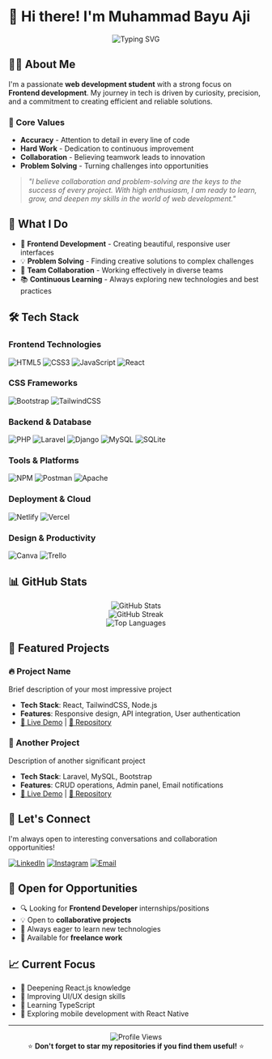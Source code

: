 # 👋 Hi there! I'm Muhammad Bayu Aji

<div align="center">
  <img src="https://readme-typing-svg.herokuapp.com?font=Fira+Code&pause=1000&width=435&lines=Frontend+Developer;Web+Development+Enthusiast;Problem+Solver;Always+Learning" alt="Typing SVG" />
</div>

## 🧑‍💻 About Me

I'm a passionate **web development student** with a strong focus on **Frontend development**. My journey in tech is driven by curiosity, precision, and a commitment to creating efficient and reliable solutions.

### 🎯 Core Values
- **Accuracy** - Attention to detail in every line of code
- **Hard Work** - Dedication to continuous improvement
- **Collaboration** - Believing teamwork leads to innovation
- **Problem Solving** - Turning challenges into opportunities

> *"I believe collaboration and problem-solving are the keys to the success of every project. With high enthusiasm, I am ready to learn, grow, and deepen my skills in the world of web development."*

## 🚀 What I Do

- 🎨 **Frontend Development** - Creating beautiful, responsive user interfaces
- 💡 **Problem Solving** - Finding creative solutions to complex challenges
- 🤝 **Team Collaboration** - Working effectively in diverse teams
- 📚 **Continuous Learning** - Always exploring new technologies and best practices

## 🛠️ Tech Stack

### Frontend Technologies
![HTML5](https://img.shields.io/badge/HTML5-%23E34F26.svg?style=for-the-badge&logo=html5&logoColor=white)
![CSS3](https://img.shields.io/badge/CSS3-%231572B6.svg?style=for-the-badge&logo=css3&logoColor=white)
![JavaScript](https://img.shields.io/badge/JavaScript-%23323330.svg?style=for-the-badge&logo=javascript&logoColor=%23F7DF1E)
![React](https://img.shields.io/badge/React-%2320232a.svg?style=for-the-badge&logo=react&logoColor=%2361DAFB)

### CSS Frameworks
![Bootstrap](https://img.shields.io/badge/Bootstrap-%238511FA.svg?style=for-the-badge&logo=bootstrap&logoColor=white)
![TailwindCSS](https://img.shields.io/badge/Tailwind_CSS-%2338B2AC.svg?style=for-the-badge&logo=tailwind-css&logoColor=white)

### Backend & Database
![PHP](https://img.shields.io/badge/PHP-%23777BB4.svg?style=for-the-badge&logo=php&logoColor=white)
![Laravel](https://img.shields.io/badge/Laravel-%23FF2D20.svg?style=for-the-badge&logo=laravel&logoColor=white)
![Django](https://img.shields.io/badge/Django-%23092E20.svg?style=for-the-badge&logo=django&logoColor=white)
![MySQL](https://img.shields.io/badge/MySQL-4479A1.svg?style=for-the-badge&logo=mysql&logoColor=white)
![SQLite](https://img.shields.io/badge/SQLite-%2307405e.svg?style=for-the-badge&logo=sqlite&logoColor=white)

### Tools & Platforms
![NPM](https://img.shields.io/badge/NPM-%23CB3837.svg?style=for-the-badge&logo=npm&logoColor=white)
![Postman](https://img.shields.io/badge/Postman-FF6C37?style=for-the-badge&logo=postman&logoColor=white)
![Apache](https://img.shields.io/badge/Apache-%23D42029.svg?style=for-the-badge&logo=apache&logoColor=white)

### Deployment & Cloud
![Netlify](https://img.shields.io/badge/Netlify-%23000000.svg?style=for-the-badge&logo=netlify&logoColor=#00C7B7)
![Vercel](https://img.shields.io/badge/Vercel-%23000000.svg?style=for-the-badge&logo=vercel&logoColor=white)

### Design & Productivity
![Canva](https://img.shields.io/badge/Canva-%2300C4CC.svg?style=for-the-badge&logo=Canva&logoColor=white)
![Trello](https://img.shields.io/badge/Trello-%23026AA7.svg?style=for-the-badge&logo=Trello&logoColor=white)

## 📊 GitHub Stats

<div align="center">
  <img src="https://github-readme-stats.vercel.app/api?username=yourusername&theme=dark&hide_border=false&include_all_commits=false&count_private=false" alt="GitHub Stats" />
  <br/>
  <img src="https://github-readme-streak-stats.herokuapp.com/?user=yourusername&theme=dark&hide_border=false" alt="GitHub Streak" />
  <br/>
  <img src="https://github-readme-stats.vercel.app/api/top-langs/?username=yourusername&theme=dark&hide_border=false&include_all_commits=false&count_private=false&layout=compact" alt="Top Languages" />
</div>

## 🌟 Featured Projects

### 🔥 Project Name
Brief description of your most impressive project
- **Tech Stack**: React, TailwindCSS, Node.js
- **Features**: Responsive design, API integration, User authentication
- [🔗 Live Demo](https://your-project-url.com) | [📁 Repository](https://github.com/yourusername/project)

### 🎯 Another Project
Description of another significant project
- **Tech Stack**: Laravel, MySQL, Bootstrap
- **Features**: CRUD operations, Admin panel, Email notifications
- [🔗 Live Demo](https://your-project-url.com) | [📁 Repository](https://github.com/yourusername/project)

## 🤝 Let's Connect

I'm always open to interesting conversations and collaboration opportunities!

[![LinkedIn](https://img.shields.io/badge/LinkedIn-%230077B5.svg?style=for-the-badge&logo=linkedin&logoColor=white)](https://linkedin.com/in/baayuaaji)
[![Instagram](https://img.shields.io/badge/Instagram-%23E4405F.svg?style=for-the-badge&logo=Instagram&logoColor=white)](https://instagram.com/baayuaajii)
[![Email](https://img.shields.io/badge/Email-D14836?style=for-the-badge&logo=gmail&logoColor=white)](mailto:muhammadbayuajisutisnapurta@gmail.com)

## 💼 Open for Opportunities

- 🔍 Looking for **Frontend Developer** internships/positions
- 💡 Open to **collaborative projects**
- 🌱 Always eager to learn new technologies
- 🤝 Available for **freelance work**

## 📈 Current Focus

- 🚀 Deepening React.js knowledge
- 🎨 Improving UI/UX design skills  
- 🔧 Learning TypeScript
- 📱 Exploring mobile development with React Native

---

<div align="center">
  <img src="https://komarev.com/ghpvc/?username=yourusername&color=brightgreen" alt="Profile Views" />
</div>

<div align="center">
  ⭐ <strong>Don't forget to star my repositories if you find them useful!</strong> ⭐
</div>
